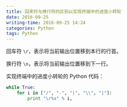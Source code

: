 ```yaml
---
title: 回来符与换行符的区别以实现终端中的进度小转轮
date: 2016-09-25
writing-time: 2016-09-25 14:24
categories: Python
tags: Python
---
```


回车符 `\r`，表示将当前输出位置移到本行的行首。

换行符 `\n`，表示将当前输出位置移到下一行。

实现终端中的进度小转轮的 Python 代码：

```python
while True:
    for i in ["/", "-", "|", "\\", "|"]:
        print "\r%s" % i,
```
